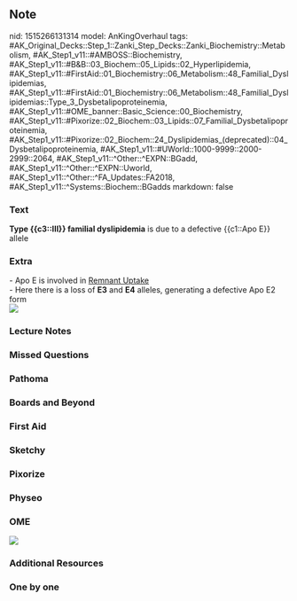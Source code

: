 ## Note
nid: 1515266131314
model: AnKingOverhaul
tags: #AK_Original_Decks::Step_1::Zanki_Step_Decks::Zanki_Biochemistry::Metabolism, #AK_Step1_v11::#AMBOSS::Biochemistry, #AK_Step1_v11::#B&B::03_Biochem::05_Lipids::02_Hyperlipidemia, #AK_Step1_v11::#FirstAid::01_Biochemistry::06_Metabolism::48_Familial_Dyslipidemias, #AK_Step1_v11::#FirstAid::01_Biochemistry::06_Metabolism::48_Familial_Dyslipidemias::Type_3_Dysbetalipoproteinemia, #AK_Step1_v11::#OME_banner::Basic_Science::00_Biochemistry, #AK_Step1_v11::#Pixorize::02_Biochem::03_Lipids::07_Familial_Dysbetalipoproteinemia, #AK_Step1_v11::#Pixorize::02_Biochem::24_Dyslipidemias_(deprecated)::04_Dysbetalipoproteinemia, #AK_Step1_v11::#UWorld::1000-9999::2000-2999::2064, #AK_Step1_v11::^Other::^EXPN::BGadd, #AK_Step1_v11::^Other::^EXPN::Uworld, #AK_Step1_v11::^Other::^FA_Updates::FA2018, #AK_Step1_v11::^Systems::Biochem::BGadds
markdown: false

### Text
<b>Type {{c3::III}} familial dyslipidemia</b> is due to a defective
{{c1::Apo E}} allele

### Extra
<div>
  - Apo E is involved in <u>Remnant Uptake</u>
</div>- Here there is a loss of <b>E3</b> and <b>E4</b> alleles,
generating a defective Apo E2 form
<div><img src="paste-57526791962625.jpg"></div>

### Lecture Notes


### Missed Questions


### Pathoma


### Boards and Beyond


### First Aid


### Sketchy


### Pixorize


### Physeo


### OME
<div class="ome-widget">
  <a href=
  "https://onlinemeded.org/spa/biochemistry?ref=anki"><img src=
  "_OME_AnkiFlashcards_Topic_1.png"></a>
</div>

### Additional Resources


### One by one

